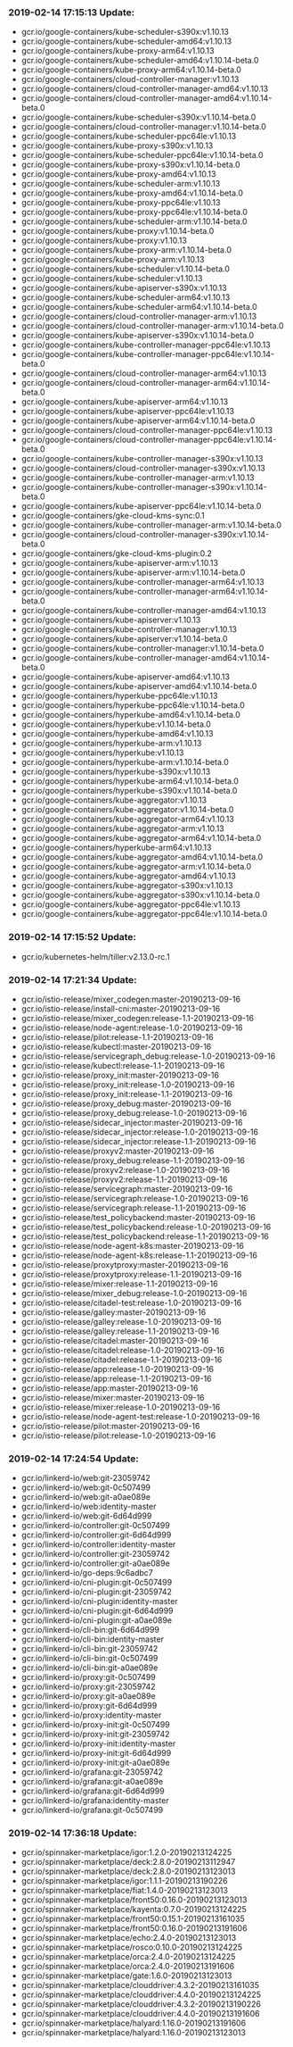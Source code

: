 ### 2019-02-14 17:15:13 Update:

- gcr.io/google-containers/kube-scheduler-s390x:v1.10.13
- gcr.io/google-containers/kube-scheduler-amd64:v1.10.13
- gcr.io/google-containers/kube-proxy-arm64:v1.10.13
- gcr.io/google-containers/kube-scheduler-amd64:v1.10.14-beta.0
- gcr.io/google-containers/kube-proxy-arm64:v1.10.14-beta.0
- gcr.io/google-containers/cloud-controller-manager:v1.10.13
- gcr.io/google-containers/cloud-controller-manager-amd64:v1.10.13
- gcr.io/google-containers/cloud-controller-manager-amd64:v1.10.14-beta.0
- gcr.io/google-containers/kube-scheduler-s390x:v1.10.14-beta.0
- gcr.io/google-containers/cloud-controller-manager:v1.10.14-beta.0
- gcr.io/google-containers/kube-scheduler-ppc64le:v1.10.13
- gcr.io/google-containers/kube-proxy-s390x:v1.10.13
- gcr.io/google-containers/kube-scheduler-ppc64le:v1.10.14-beta.0
- gcr.io/google-containers/kube-proxy-s390x:v1.10.14-beta.0
- gcr.io/google-containers/kube-proxy-amd64:v1.10.13
- gcr.io/google-containers/kube-scheduler-arm:v1.10.13
- gcr.io/google-containers/kube-proxy-amd64:v1.10.14-beta.0
- gcr.io/google-containers/kube-proxy-ppc64le:v1.10.13
- gcr.io/google-containers/kube-proxy-ppc64le:v1.10.14-beta.0
- gcr.io/google-containers/kube-scheduler-arm:v1.10.14-beta.0
- gcr.io/google-containers/kube-proxy:v1.10.14-beta.0
- gcr.io/google-containers/kube-proxy:v1.10.13
- gcr.io/google-containers/kube-proxy-arm:v1.10.14-beta.0
- gcr.io/google-containers/kube-proxy-arm:v1.10.13
- gcr.io/google-containers/kube-scheduler:v1.10.14-beta.0
- gcr.io/google-containers/kube-scheduler:v1.10.13
- gcr.io/google-containers/kube-apiserver-s390x:v1.10.13
- gcr.io/google-containers/kube-scheduler-arm64:v1.10.13
- gcr.io/google-containers/kube-scheduler-arm64:v1.10.14-beta.0
- gcr.io/google-containers/cloud-controller-manager-arm:v1.10.13
- gcr.io/google-containers/cloud-controller-manager-arm:v1.10.14-beta.0
- gcr.io/google-containers/kube-apiserver-s390x:v1.10.14-beta.0
- gcr.io/google-containers/kube-controller-manager-ppc64le:v1.10.13
- gcr.io/google-containers/kube-controller-manager-ppc64le:v1.10.14-beta.0
- gcr.io/google-containers/cloud-controller-manager-arm64:v1.10.13
- gcr.io/google-containers/cloud-controller-manager-arm64:v1.10.14-beta.0
- gcr.io/google-containers/kube-apiserver-arm64:v1.10.13
- gcr.io/google-containers/kube-apiserver-ppc64le:v1.10.13
- gcr.io/google-containers/kube-apiserver-arm64:v1.10.14-beta.0
- gcr.io/google-containers/cloud-controller-manager-ppc64le:v1.10.13
- gcr.io/google-containers/cloud-controller-manager-ppc64le:v1.10.14-beta.0
- gcr.io/google-containers/kube-controller-manager-s390x:v1.10.13
- gcr.io/google-containers/cloud-controller-manager-s390x:v1.10.13
- gcr.io/google-containers/kube-controller-manager-arm:v1.10.13
- gcr.io/google-containers/kube-controller-manager-s390x:v1.10.14-beta.0
- gcr.io/google-containers/kube-apiserver-ppc64le:v1.10.14-beta.0
- gcr.io/google-containers/gke-cloud-kms-sync:0.1
- gcr.io/google-containers/kube-controller-manager-arm:v1.10.14-beta.0
- gcr.io/google-containers/cloud-controller-manager-s390x:v1.10.14-beta.0
- gcr.io/google-containers/gke-cloud-kms-plugin:0.2
- gcr.io/google-containers/kube-apiserver-arm:v1.10.13
- gcr.io/google-containers/kube-apiserver-arm:v1.10.14-beta.0
- gcr.io/google-containers/kube-controller-manager-arm64:v1.10.13
- gcr.io/google-containers/kube-controller-manager-arm64:v1.10.14-beta.0
- gcr.io/google-containers/kube-controller-manager-amd64:v1.10.13
- gcr.io/google-containers/kube-apiserver:v1.10.13
- gcr.io/google-containers/kube-controller-manager:v1.10.13
- gcr.io/google-containers/kube-apiserver:v1.10.14-beta.0
- gcr.io/google-containers/kube-controller-manager:v1.10.14-beta.0
- gcr.io/google-containers/kube-controller-manager-amd64:v1.10.14-beta.0
- gcr.io/google-containers/kube-apiserver-amd64:v1.10.13
- gcr.io/google-containers/kube-apiserver-amd64:v1.10.14-beta.0
- gcr.io/google-containers/hyperkube-ppc64le:v1.10.13
- gcr.io/google-containers/hyperkube-ppc64le:v1.10.14-beta.0
- gcr.io/google-containers/hyperkube-amd64:v1.10.14-beta.0
- gcr.io/google-containers/hyperkube:v1.10.14-beta.0
- gcr.io/google-containers/hyperkube-amd64:v1.10.13
- gcr.io/google-containers/hyperkube-arm:v1.10.13
- gcr.io/google-containers/hyperkube:v1.10.13
- gcr.io/google-containers/hyperkube-arm:v1.10.14-beta.0
- gcr.io/google-containers/hyperkube-s390x:v1.10.13
- gcr.io/google-containers/hyperkube-arm64:v1.10.14-beta.0
- gcr.io/google-containers/hyperkube-s390x:v1.10.14-beta.0
- gcr.io/google-containers/kube-aggregator:v1.10.13
- gcr.io/google-containers/kube-aggregator:v1.10.14-beta.0
- gcr.io/google-containers/kube-aggregator-arm64:v1.10.13
- gcr.io/google-containers/kube-aggregator-arm:v1.10.13
- gcr.io/google-containers/kube-aggregator-arm64:v1.10.14-beta.0
- gcr.io/google-containers/hyperkube-arm64:v1.10.13
- gcr.io/google-containers/kube-aggregator-amd64:v1.10.14-beta.0
- gcr.io/google-containers/kube-aggregator-arm:v1.10.14-beta.0
- gcr.io/google-containers/kube-aggregator-amd64:v1.10.13
- gcr.io/google-containers/kube-aggregator-s390x:v1.10.13
- gcr.io/google-containers/kube-aggregator-s390x:v1.10.14-beta.0
- gcr.io/google-containers/kube-aggregator-ppc64le:v1.10.13
- gcr.io/google-containers/kube-aggregator-ppc64le:v1.10.14-beta.0
### 2019-02-14 17:15:52 Update:

- gcr.io/kubernetes-helm/tiller:v2.13.0-rc.1
### 2019-02-14 17:21:34 Update:

- gcr.io/istio-release/mixer_codegen:master-20190213-09-16
- gcr.io/istio-release/install-cni:master-20190213-09-16
- gcr.io/istio-release/mixer_codegen:release-1.1-20190213-09-16
- gcr.io/istio-release/node-agent:release-1.0-20190213-09-16
- gcr.io/istio-release/pilot:release-1.1-20190213-09-16
- gcr.io/istio-release/kubectl:master-20190213-09-16
- gcr.io/istio-release/servicegraph_debug:release-1.0-20190213-09-16
- gcr.io/istio-release/kubectl:release-1.1-20190213-09-16
- gcr.io/istio-release/proxy_init:master-20190213-09-16
- gcr.io/istio-release/proxy_init:release-1.0-20190213-09-16
- gcr.io/istio-release/proxy_init:release-1.1-20190213-09-16
- gcr.io/istio-release/proxy_debug:master-20190213-09-16
- gcr.io/istio-release/proxy_debug:release-1.0-20190213-09-16
- gcr.io/istio-release/sidecar_injector:master-20190213-09-16
- gcr.io/istio-release/sidecar_injector:release-1.0-20190213-09-16
- gcr.io/istio-release/sidecar_injector:release-1.1-20190213-09-16
- gcr.io/istio-release/proxyv2:master-20190213-09-16
- gcr.io/istio-release/proxy_debug:release-1.1-20190213-09-16
- gcr.io/istio-release/proxyv2:release-1.0-20190213-09-16
- gcr.io/istio-release/proxyv2:release-1.1-20190213-09-16
- gcr.io/istio-release/servicegraph:master-20190213-09-16
- gcr.io/istio-release/servicegraph:release-1.0-20190213-09-16
- gcr.io/istio-release/servicegraph:release-1.1-20190213-09-16
- gcr.io/istio-release/test_policybackend:master-20190213-09-16
- gcr.io/istio-release/test_policybackend:release-1.0-20190213-09-16
- gcr.io/istio-release/test_policybackend:release-1.1-20190213-09-16
- gcr.io/istio-release/node-agent-k8s:master-20190213-09-16
- gcr.io/istio-release/node-agent-k8s:release-1.1-20190213-09-16
- gcr.io/istio-release/proxytproxy:master-20190213-09-16
- gcr.io/istio-release/proxytproxy:release-1.1-20190213-09-16
- gcr.io/istio-release/mixer:release-1.1-20190213-09-16
- gcr.io/istio-release/mixer_debug:release-1.0-20190213-09-16
- gcr.io/istio-release/citadel-test:release-1.0-20190213-09-16
- gcr.io/istio-release/galley:master-20190213-09-16
- gcr.io/istio-release/galley:release-1.0-20190213-09-16
- gcr.io/istio-release/galley:release-1.1-20190213-09-16
- gcr.io/istio-release/citadel:master-20190213-09-16
- gcr.io/istio-release/citadel:release-1.0-20190213-09-16
- gcr.io/istio-release/citadel:release-1.1-20190213-09-16
- gcr.io/istio-release/app:release-1.0-20190213-09-16
- gcr.io/istio-release/app:release-1.1-20190213-09-16
- gcr.io/istio-release/app:master-20190213-09-16
- gcr.io/istio-release/mixer:master-20190213-09-16
- gcr.io/istio-release/mixer:release-1.0-20190213-09-16
- gcr.io/istio-release/node-agent-test:release-1.0-20190213-09-16
- gcr.io/istio-release/pilot:master-20190213-09-16
- gcr.io/istio-release/pilot:release-1.0-20190213-09-16
### 2019-02-14 17:24:54 Update:

- gcr.io/linkerd-io/web:git-23059742
- gcr.io/linkerd-io/web:git-0c507499
- gcr.io/linkerd-io/web:git-a0ae089e
- gcr.io/linkerd-io/web:identity-master
- gcr.io/linkerd-io/web:git-6d64d999
- gcr.io/linkerd-io/controller:git-0c507499
- gcr.io/linkerd-io/controller:git-6d64d999
- gcr.io/linkerd-io/controller:identity-master
- gcr.io/linkerd-io/controller:git-23059742
- gcr.io/linkerd-io/controller:git-a0ae089e
- gcr.io/linkerd-io/go-deps:9c6adbc7
- gcr.io/linkerd-io/cni-plugin:git-0c507499
- gcr.io/linkerd-io/cni-plugin:git-23059742
- gcr.io/linkerd-io/cni-plugin:identity-master
- gcr.io/linkerd-io/cni-plugin:git-6d64d999
- gcr.io/linkerd-io/cni-plugin:git-a0ae089e
- gcr.io/linkerd-io/cli-bin:git-6d64d999
- gcr.io/linkerd-io/cli-bin:identity-master
- gcr.io/linkerd-io/cli-bin:git-23059742
- gcr.io/linkerd-io/cli-bin:git-0c507499
- gcr.io/linkerd-io/cli-bin:git-a0ae089e
- gcr.io/linkerd-io/proxy:git-0c507499
- gcr.io/linkerd-io/proxy:git-23059742
- gcr.io/linkerd-io/proxy:git-a0ae089e
- gcr.io/linkerd-io/proxy:git-6d64d999
- gcr.io/linkerd-io/proxy:identity-master
- gcr.io/linkerd-io/proxy-init:git-0c507499
- gcr.io/linkerd-io/proxy-init:git-23059742
- gcr.io/linkerd-io/proxy-init:identity-master
- gcr.io/linkerd-io/proxy-init:git-6d64d999
- gcr.io/linkerd-io/proxy-init:git-a0ae089e
- gcr.io/linkerd-io/grafana:git-23059742
- gcr.io/linkerd-io/grafana:git-a0ae089e
- gcr.io/linkerd-io/grafana:git-6d64d999
- gcr.io/linkerd-io/grafana:identity-master
- gcr.io/linkerd-io/grafana:git-0c507499
### 2019-02-14 17:36:18 Update:

- gcr.io/spinnaker-marketplace/igor:1.2.0-20190213124225
- gcr.io/spinnaker-marketplace/deck:2.8.0-20190213112947
- gcr.io/spinnaker-marketplace/deck:2.8.0-20190213123013
- gcr.io/spinnaker-marketplace/igor:1.1.1-20190213190226
- gcr.io/spinnaker-marketplace/fiat:1.4.0-20190213123013
- gcr.io/spinnaker-marketplace/front50:0.16.0-20190213123013
- gcr.io/spinnaker-marketplace/kayenta:0.7.0-20190213124225
- gcr.io/spinnaker-marketplace/front50:0.15.1-20190213161035
- gcr.io/spinnaker-marketplace/front50:0.16.0-20190213191606
- gcr.io/spinnaker-marketplace/echo:2.4.0-20190213123013
- gcr.io/spinnaker-marketplace/rosco:0.10.0-20190213124225
- gcr.io/spinnaker-marketplace/orca:2.4.0-20190213124225
- gcr.io/spinnaker-marketplace/orca:2.4.0-20190213191606
- gcr.io/spinnaker-marketplace/gate:1.6.0-20190213123013
- gcr.io/spinnaker-marketplace/clouddriver:4.3.2-20190213161035
- gcr.io/spinnaker-marketplace/clouddriver:4.4.0-20190213124225
- gcr.io/spinnaker-marketplace/clouddriver:4.3.2-20190213190226
- gcr.io/spinnaker-marketplace/clouddriver:4.4.0-20190213191606
- gcr.io/spinnaker-marketplace/halyard:1.16.0-20190213191606
- gcr.io/spinnaker-marketplace/halyard:1.16.0-20190213123013
